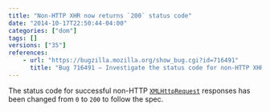 ```yaml
---
title: "Non-HTTP XHR now returns `200` status code"
date: "2014-10-17T22:50:44-04:00"
categories: ["dom"]
tags: []
versions: ["35"]
references:
    - url: "https://bugzilla.mozilla.org/show_bug.cgi?id=716491"
      title: "Bug 716491 – Investigate the status code for non-HTTP XHR."
---
```

The status code for successful non-HTTP [`XMLHttpRequest`](https://developer.mozilla.org/docs/Web/API/XMLHttpRequest) responses has been changed from `0` to `200` to follow the spec.
